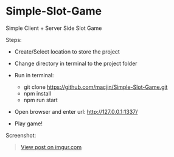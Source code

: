 # Simple-Slot-Game
Simple Client + Server Side Slot Game

Steps:
- Create/Select location to store the project
- Change directory in terminal to the project folder
- Run in terminal:
  -  git clone https://github.com/macjin/Simple-Slot-Game.git
  -  npm install
  -  npm run start
  
- Open browser and enter url: http://127.0.0.1:1337/
- Play game!

Screenshot: 
<blockquote class="imgur-embed-pub" lang="en" data-id="IqKaF9Z"><a href="//imgur.com/IqKaF9Z">View post on imgur.com</a></blockquote><script async src="//s.imgur.com/min/embed.js" charset="utf-8"></script>
